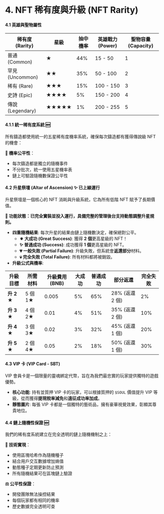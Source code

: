 # 4. NFT 稀有度與升級 (NFT Rarity)

#### **4.1 英雄與聖物屬性**

| 稀有度 (Rarity)   | 星級    | 抽中機率 | 英雄戰力 (Power) | 聖物容量 (Capacity) |
| -------------- | ----- | ---- | ------------ | --------------- |
| 普通 (Common)    | ★     | 44%  | 15 - 50      | 1               |
| 罕見 (Uncommon)  | ★★    | 35%  | 50 - 100     | 2               |
| 稀有 (Rare)      | ★★★   | 15%  | 100 - 150    | 3               |
| 史詩 (Epic)      | ★★★★  | 5%   | 150 - 200    | 4               |
| 傳說 (Legendary) | ★★★★★ | 1%   | 200 - 255    | 5               |

#### **4.1.1 統一稀有度系統** 🆕

所有鑄造都使用統一的五星稀有度機率系統，確保每次鑄造都有獲得傳說級 NFT 的機會：

**🎲 機率公平性**：
- 每次鑄造都是獨立的隨機事件
- 不分批次，統一使用五星機率表
- 鏈上可驗證隨機數保證公平性

#### **4.2 升星祭壇 (Altar of Ascension)** ✨ **已上線運行**

升星祭壇是一個核心的 NFT 消耗與升級系統，它為所有低階 NFT 賦予了長期價值。

**🎉 功能狀態：已完全實裝並投入運行，具備完整的管理後台支持動態調整升星規則。**

* **四重隨機結果**: 每次升星的結果由鏈上隨機數決定，確保絕對公平。
  * **⚜️ 大成功 (Great Success)**: 獲得 **2 個**更高星級的 NFT！
  * **✨ 普通成功 (Success)**: 成功獲得 **1 個**更高星級的 NFT。
  * **💔 一般失敗 (Partial Failure)**: 升級失敗，但系統會**返還部分**材料。
  * **💀 完全失敗 (Total Failure)**: 所有材料都將被銷毀。
* **升級公式與機率**:

| 升級目標      | 所需材料   | 升級費用 (BNB) | 大成功 | 普通成功 | 部分返還         | 完全失敗 |
| --------- | ------ | ---------- | --- | ---- | ------------ | ---- |
| **升 2 ★** | 5 個 1★ | 0.005      | 5%  | 65%  | 28% (返還 2 個) | 2%   |
| **升 3 ★** | 4 個 2★ | 0.01       | 4%  | 51%  | 35% (返還 2 個) | 10%  |
| **升 4 ★** | 3 個 3★ | 0.02       | 3%  | 32%  | 45% (返還 1 個) | 20%  |
| **升 5 ★** | 2 個 4★ | 0.05       | 2%  | 18%  | 50% (返還 1 個) | 30%  |

#### **4.3 VIP 卡 (VIP Card - SBT)**

VIP 會員卡是一個限量的靈魂綁定代幣，旨在為我們最忠實的玩家提供獨特的遊戲優勢。

* **核心功能**: 持有並質押 VIP 卡的玩家，可以根據質押的 `$SOUL` 價值提升 VIP 等級，從而獲得**提現稅率減免**和**遠征成功率加成**。
* **靜態圖片**: 每張 VIP 卡都是一個獨特的藝術品，擁有豪華視覺效果，彰顯其尊貴地位。

#### **4.4 鏈上隨機性保證** 🆕

我們的稀有度系統建立在完全透明的鏈上隨機機制之上：

**🔗 技術實現**：
- 使用區塊哈希作為隨機種子
- 結合用戶交互數據增加熵值
- 動態種子定期更新防止預測
- 所有隨機結果可在區塊鏈上驗證

**⚖️ 公平性保證**：
- 開發團隊無法操控結果
- 每個玩家都有相同的機率
- 歷史數據完全透明可查

